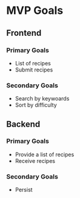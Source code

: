 # MVP Goals

## Frontend

### Primary Goals 

+ List of recipes
+ Submit recipes

### Secondary Goals

+ Search by keywoards
+ Sort by difficulty

## Backend

### Primary Goals

+ Provide a list of recipes
+ Receive recipes

### Secondary Goals

+ Persist
